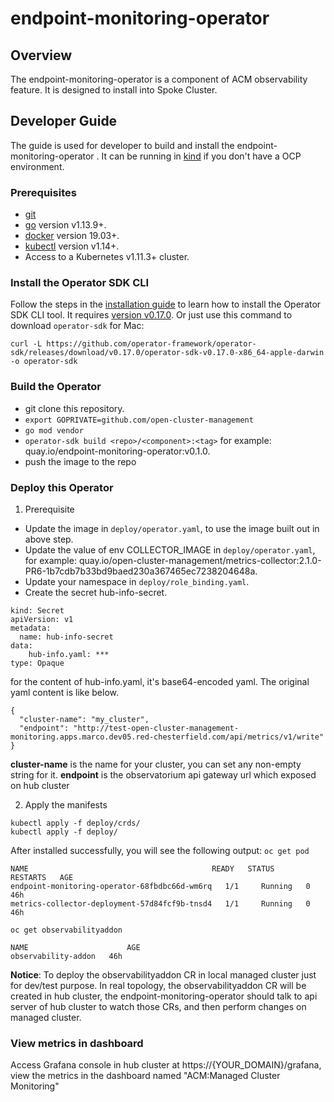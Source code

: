 # endpoint-monitoring-operator

## Overview

The endpoint-monitoring-operator is a component of ACM observability feature. It is designed to install into Spoke Cluster.


## Developer Guide
The guide is used for developer to build and install the endpoint-monitoring-operator . It can be running in [kind][install_kind] if you don't have a OCP environment.

### Prerequisites

- [git][git_tool]
- [go][go_tool] version v1.13.9+.
- [docker][docker_tool] version 19.03+.
- [kubectl][kubectl_tool] version v1.14+.
- Access to a Kubernetes v1.11.3+ cluster.

### Install the Operator SDK CLI

Follow the steps in the [installation guide][install_guide] to learn how to install the Operator SDK CLI tool. It requires [version v0.17.0][operator_sdk_v0.17.0].
Or just use this command to download `operator-sdk` for Mac:
```
curl -L https://github.com/operator-framework/operator-sdk/releases/download/v0.17.0/operator-sdk-v0.17.0-x86_64-apple-darwin -o operator-sdk
```

### Build the Operator

- git clone this repository.
- `export GOPRIVATE=github.com/open-cluster-management`
- `go mod vendor`
- `operator-sdk build <repo>/<component>:<tag>` for example: quay.io/endpoint-monitoring-operator:v0.1.0.
- push the image to the repo


### Deploy this Operator

1. Prerequisite
- Update the image in `deploy/operator.yaml`, to use the image built out in above step.
- Update the value of env COLLECTOR_IMAGE in `deploy/operator.yaml`, for example: quay.io/open-cluster-management/metrics-collector:2.1.0-PR6-1b7cdb7b33bd9baed230a367465ec7238204648a.
- Update your namespace in `deploy/role_binding.yaml`.
- Create the secret hub-info-secret.
```
kind: Secret
apiVersion: v1
metadata:
  name: hub-info-secret
data:
    hub-info.yaml: ***
type: Opaque
``` 
for the content of hub-info.yaml, it's base64-encoded yaml. The original yaml content is like below.
```
{
  "cluster-name": "my_cluster",
  "endpoint": "http://test-open-cluster-management-monitoring.apps.marco.dev05.red-chesterfield.com/api/metrics/v1/write"
}
```
**cluster-name** is the name for your cluster, you can set any non-empty string for it. **endpoint** is the observatorium api gateway url which exposed on hub cluster 

2. Apply the manifests
```
kubectl apply -f deploy/crds/
kubectl apply -f deploy/

```
After installed successfully, you will see the following output:
`oc get pod`
```
NAME                                         READY   STATUS    RESTARTS   AGE
endpoint-monitoring-operator-68fbdbc66d-wm6rq   1/1     Running   0          46h
metrics-collector-deployment-57d84fcf9b-tnsd4   1/1     Running   0          46h
```
`oc get observabilityaddon`
```
NAME                      AGE
observability-addon   46h
```
**Notice**: To deploy the observabilityaddon CR in local managed cluster just for dev/test purpose. In real topology, the observabilityaddon CR will be created in hub cluster, the endpoint-monitoring-operator should talk to api server of hub cluster to watch those CRs, and then perform changes on managed cluster. 

### View metrics in dashboard
Access Grafana console in hub cluster at https://{YOUR_DOMAIN}/grafana, view the metrics in the dashboard named "ACM:Managed Cluster Monitoring"


[install_kind]: https://github.com/kubernetes-sigs/kind
[install_guide]: https://github.com/operator-framework/operator-sdk/blob/master/doc/user/install-operator-sdk.md
[git_tool]:https://git-scm.com/downloads
[go_tool]:https://golang.org/dl/
[docker_tool]:https://docs.docker.com/install/
[kubectl_tool]:https://kubernetes.io/docs/tasks/tools/install-kubectl/
[operator_sdk_v0.17.0]:https://github.com/operator-framework/operator-sdk/releases/tag/v0.17.0
